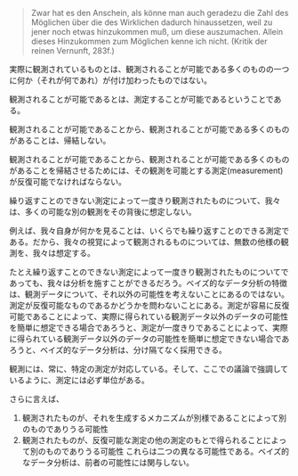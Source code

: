 > Zwar hat es den Anschein, als könne man auch geradezu die Zahl des Möglichen über die des Wirklichen dadurch hinaussetzen, weil zu jener noch etwas hinzukommen muß, um diese auszumachen. Allein dieses Hinzukommen zum Möglichen kenne ich nicht. (Kritik der reinen Vernunft, 283f.)

実際に観測されているものとは、観測されることが可能である多くのものの一つに何か（それが何であれ）が付け加わったものではない。

観測されることが可能であるとは、測定することが可能であるということである。

観測されることが可能であることから、観測されることが可能である多くのものがあることは、帰結しない。

観測されることが可能であることから、観測されることが可能である多くのものがあることを帰結させるためには、その観測を可能とする測定(measurement)が反復可能でなければならない。

繰り返すことのできない測定によって一度きり観測されたものについて、我々は、多くの可能な別の観測をその背後に想定しない。

例えば、我々自身が何かを見ることは、いくらでも繰り返すことのできる測定である。だから、我々の視覚によって観測されるものについては、無数の他様の観測を、我々は想定する。

たとえ繰り返すことのできない測定によって一度きり観測されたものについてであっても、我々は分析を施すことができるだろう。ベイズ的なデータ分析の特徴は、観測データについて、それ以外の可能性を考えないことにあるのではない。測定が反復可能なものであるかどうかを問わないことにある。測定が容易に反復可能であることによって、実際に得られている観測データ以外のデータの可能性を簡単に想定できる場合であろうと、測定が一度きりであることによって、実際に得られている観測データ以外のデータの可能性を簡単に想定できない場合であろうと、ベイズ的なデータ分析は、分け隔てなく採用できる。

観測には、常に、特定の測定が対応している。そして、ここでの議論で強調しているように、測定には必ず単位がある。

さらに言えば、
1. 観測されたものが、それを生成するメカニズムが別様であることによって別のものでありうる可能性
2. 観測されたものが、反復可能な測定の他の測定のもとで得られることによって別のものでありうる可能性
これらは二つの異なる可能性である。ベイズ的なデータ分析は、前者の可能性には関与しない。
